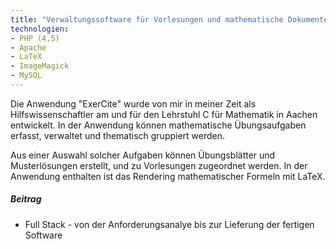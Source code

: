 ```yaml
---
title: "Verwaltungssoftware für Vorlesungen und mathematische Dokumente"
technologien:
- PHP (4,5)
- Apache
- LaTeX
- ImageMagick
- MySQL
---
```

Die Anwendung "ExerCite" wurde von mir in meiner Zeit als Hilfswissenschaftler am und für den Lehrstuhl C für Mathematik
in Aachen entwickelt. In der Anwendung können mathematische Übungsaufgaben erfasst, verwaltet und thematisch gruppiert
werden.

Aus einer Auswahl solcher Aufgaben können Übungsblätter und Musterlösungen erstellt, und zu Vorlesungen zugeordnet
werden. In der Anwendung enthalten ist das Rendering mathematischer Formeln mit LaTeX.

##### Beitrag
- Full Stack - von der Anforderungsanalye bis zur Lieferung der fertigen Software


